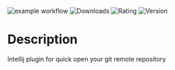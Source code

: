 ![example workflow](https://github.com/vladigeras/open-git-remote-plugin/actions/workflows/build.yml/badge.svg)
![Downloads](https://img.shields.io/jetbrains/plugin/d/com.vladigeras.open-git-remote)
![Rating](https://img.shields.io/jetbrains/plugin/r/rating/com.vladigeras.open-git-remote)
![Version](https://img.shields.io/jetbrains/plugin/v/com.vladigeras.open-git-remote)

# Description 
Intellij plugin for quick open your git remote repository